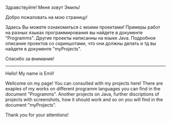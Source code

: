 Здравствуйте! Меня зовут Эмиль!

Добро пожаловать на мою страницу!

Здаесь Вы можете ознакомиться с моими проектами!
Примеры работ на разных языках программирования вы найдете в документе "Programms".
Другие проекты написанны на языке Java. Подробное описание проектов со скриншотами, что они должны делать и тд вы найдете в документе "myProjects".

Спасибо за внимание!

-------------------------------------------------------------------------------------------------------------------

Hello! My name is Emil!

Wellcome on my page!
You can consulted with my projects here!
There are exaples of my works on different programm languages you can find in the document "Programms".
Another projects on Java, further discriptions of projects with screenshots, how it should work and so on you will find in the document "myProjects".

Thank you for your attentions!

<!---
em10k/em10k is a ✨ special ✨ repository because its `README.md` (this file) appears on your GitHub profile.
You can click the Preview link to take a look at your changes.
--->
